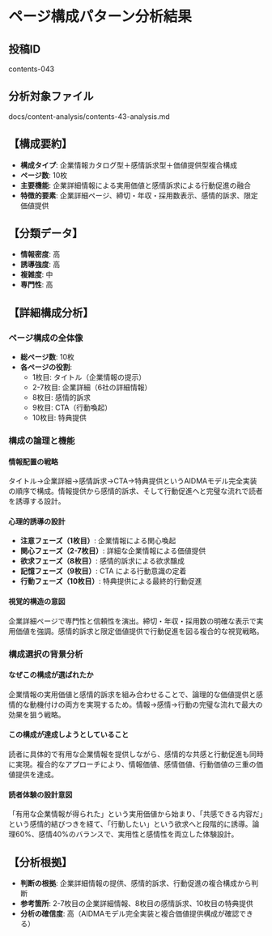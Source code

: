 # ページ構成パターン分析結果

## 投稿ID
contents-043

## 分析対象ファイル
docs/content-analysis/contents-43-analysis.md

## 【構成要約】
- **構成タイプ**: 企業情報カタログ型＋感情訴求型＋価値提供型複合構成
- **ページ数**: 10枚
- **主要機能**: 企業詳細情報による実用価値と感情訴求による行動促進の融合
- **特徴的要素**: 企業詳細ページ、締切・年収・採用数表示、感情的訴求、限定価値提供

## 【分類データ】
- **情報密度**: 高
- **誘導強度**: 高
- **複雑度**: 中
- **専門性**: 高

## 【詳細構成分析】

### ページ構成の全体像
- **総ページ数**: 10枚
- **各ページの役割**:
  - 1枚目: タイトル（企業情報の提示）
  - 2-7枚目: 企業詳細（6社の詳細情報）
  - 8枚目: 感情的訴求
  - 9枚目: CTA（行動喚起）
  - 10枚目: 特典提供

### 構成の論理と機能

#### 情報配置の戦略
タイトル→企業詳細→感情訴求→CTA→特典提供というAIDMAモデル完全実装の順序で構成。情報提供から感情的訴求、そして行動促進へと完璧な流れで読者を誘導する設計。

#### 心理的誘導の設計
- **注意フェーズ（1枚目）**: 企業情報による関心喚起
- **関心フェーズ（2-7枚目）**: 詳細な企業情報による価値提供
- **欲求フェーズ（8枚目）**: 感情的訴求による欲求醸成
- **記憶フェーズ（9枚目）**: CTA による行動意識の定着
- **行動フェーズ（10枚目）**: 特典提供による最終的行動促進

#### 視覚的構造の意図
企業詳細ページで専門性と信頼性を演出。締切・年収・採用数の明確な表示で実用価値を強調。感情的訴求と限定価値提供で行動促進を図る複合的な視覚戦略。

### 構成選択の背景分析

#### なぜこの構成が選ばれたか
企業情報の実用価値と感情的訴求を組み合わせることで、論理的な価値提供と感情的な動機付けの両方を実現するため。情報→感情→行動の完璧な流れで最大の効果を狙う戦略。

#### この構成が達成しようとしていること
読者に具体的で有用な企業情報を提供しながら、感情的な共感と行動促進も同時に実現。複合的なアプローチにより、情報価値、感情価値、行動価値の三重の価値提供を達成。

#### 読者体験の設計意図
「有用な企業情報が得られた」という実用価値から始まり、「共感できる内容だ」という感情的結びつきを経て、「行動したい」という欲求へと段階的に誘導。論理60%、感情40%のバランスで、実用性と感情性を両立した体験設計。

## 【分析根拠】
- **判断の根拠**: 企業詳細情報の提供、感情的訴求、行動促進の複合構成から判断
- **参考箇所**: 2-7枚目の企業詳細情報、8枚目の感情訴求、10枚目の特典提供
- **分析の確信度**: 高（AIDMAモデル完全実装と複合価値提供構成が確認できる）